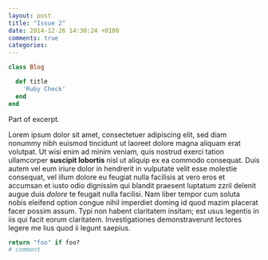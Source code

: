 ```yaml
---
layout: post
title: "Issue 2"
date: 2014-12-26 14:30:24 +0100
comments: true
categories: 
---
```



```ruby
class Blog

  def title
    'Ruby Check'
  end
end
```

Part of excerpt.

<!-- more -->

Lorem ipsum dolor sit amet, consectetuer adipiscing elit, sed diam nonummy nibh euismod tincidunt ut laoreet dolore magna aliquam erat volutpat. Ut wisi enim ad minim veniam, quis nostrud exerci tation ullamcorper **suscipit lobortis** nisl ut aliquip ex ea commodo consequat. Duis autem vel eum iriure dolor in hendrerit in vulputate velit esse molestie consequat, vel illum dolore eu feugiat nulla facilisis at vero eros et accumsan et iusto odio dignissim qui blandit praesent luptatum zzril delenit augue duis *dolore* te feugait nulla facilisi.
Nam liber tempor cum soluta nobis eleifend option congue nihil imperdiet doming id quod mazim placerat facer possim assum. Typi non habent claritatem insitam; est usus legentis in iis qui facit eorum claritatem. Investigationes demonstraverunt lectores legere me lius quod ii legunt saepius.

```ruby
return "foo" if foo?
# comment
```
